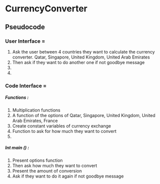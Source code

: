 # CurrencyConverter

## Pseudocode

### User Interface =

1. Ask the user between 4 countries they want to calculate the currency converter. Qatar, Singapore, United Kingdom, United Arab Emirates
2. Then ask if they want to do another one if not goodbye message
3.
4.

### Code Interface =

##### Functions :

1. Multiplication functions
2. A function of the options of Qatar, Singapore, United Kingdom, United Arab Emirates, France
3. Create constant variables of currency exchange
4. Function to ask for how much they want to convert
5.

##### Int main () :

1. Present options function
2. Then ask how much they want to convert
3. Present the amount of conversion
4. Ask if they want to do it again if not goodbye message
